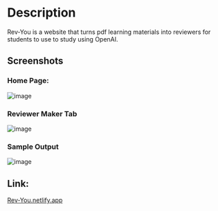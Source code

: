 # Description

Rev-You is a website that turns pdf learning materials into reviewers for students to use to study using OpenAI.

## Screenshots

### Home Page:

![image](https://github.com/Zaimoo/Rev-You/assets/84904226/c6485784-ea6b-492f-a0bb-cc9ebdf0eaf0)

### Reviewer Maker Tab

![image](https://github.com/Zaimoo/Rev-You/assets/84904226/11fdf206-5bf8-479d-80f6-4b668bb63ac7)

### Sample Output

![image](https://github.com/Zaimoo/Rev-You/assets/84904226/e729a335-3740-4660-a5f0-fcaed492728e)


## Link:

[Rev-You.netlify.app](Rev-You.netlify.app)
